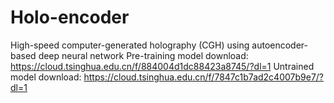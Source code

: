 # Holo-encoder
High-speed computer-generated holography (CGH) using autoencoder-based deep neural network
Pre-training model download: https://cloud.tsinghua.edu.cn/f/884004d1dc88423a8745/?dl=1
Untrained model download: https://cloud.tsinghua.edu.cn/f/7847c1b7ad2c4007b9e7/?dl=1
